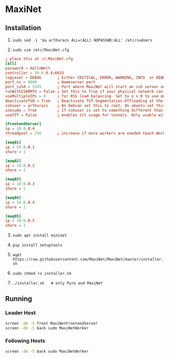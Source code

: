 # MaxiNet

## Installation

1. `sudo sed -i '$a arthurazs ALL=(ALL) NOPASSWD:ALL' /etc/sudoers`

2. `sudo vim /etc/MaxiNet.cfg`

```conf
; place this at ~/.MaxiNet.cfg
[all]
password = HalloWelt
controller = 10.0.0.4:6633
logLevel = DEBUG       ; Either CRITICAL, ERROR, WARNING, INFO  or DEBUG
port_ns = 9090         ; Nameserver port
port_sshd = 5345       ; Port where MaxiNet will start an ssh server on each worker
runWith1500MTU = False ; Set this to True if your physical network can not handle MTUs >1500.
useMultipleIPs = 0     ; for RSS load balancing. Set to n > 0 to use multiple IP addresses per worker. More information on this feature can be found at MaxiNets github Wiki.
deactivateTSO = True   ; Deactivate TCP-Segmentation-Offloading at the emulated hosts.
sshuser = arthurazs    ; On Debian set this to root. On ubuntu set this to user which can do passwordless sudo
usesudo = True         ; If sshuser is set to something different than root set this to True.
useSTT = False         ; enables stt usage for tunnels. Only usable with OpenVSwitch. Bandwithlimitations etc do not work on STT tunnels!

[FrontendServer]
ip = 10.0.0.4
threadpool = 256       ; increase if more workers are needed (each Worker requires 2 threads on the FrontendServer)

[maq01]
ip = 10.0.0.1
share = 1

[maq02]
ip = 10.0.0.2
share = 1

[maq03]
ip = 10.0.0.3
share = 1

[maq04]
ip = 10.0.0.4
share = 1

[maq05]
ip = 10.0.0.5
share = 1
```

3. `sudo apt install mininet`

4. `pip install setuptools`

5. `wget https://raw.githubusercontent.com/MaxiNet/MaxiNet/master/installer.sh`

6. `sudo chmod +x installer.sh`

7. `./installer.sh   # only Pyro and MaxiNet`

## Running

### Leader Host

```bash
screen -dm -S front MaxiNetFrontendServer
screen -dm -S back sudo MaxiNetWorker
```

### Following Hosts
```bash
screen -dm -S back sudo MaxiNetWorker
```
